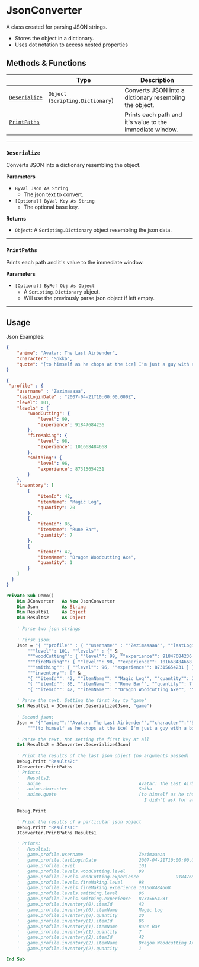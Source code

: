 # JsonConverter

A class created for parsing JSON strings. 
- Stores the object in a dictionary.
- Uses dot notation to access nested properties

## Methods & Functions

|                               | Type                              | Description                                              |
|-------------------------------|-----------------------------------|----------------------------------------------------------|
| [`Deserialize`](#deserialize) | `Object` (`Scripting.Dictionary`) | Converts JSON into a dictionary resembling the object.   |
| [`PrintPaths`](#printpaths)   |                                   | Prints each path and it's value to the immediate window. |

---

### `Deserialize`

Converts JSON into a dictionary resembling the object.

**Parameters**
- `ByVal Json As String`
    - The json text to convert.
- `[Optional] ByVal Key As String`
    - The optional base key.

**Returns**
- `Object`: A `Scripting.Dictionary` object resembling the json data.

---

### `PrintPaths`

Prints each path and it's value to the immediate window.

**Parameters**
- `[Optional] ByRef Obj As Object`
    - A `Scripting.Dictionary` object.
    - Will use the previously parse json object if left empty.


---

## Usage

Json Examples:

```json
{
    "anime": "Avatar: The Last Airbender",
    "character": "Sokka",
    "quote": "[to himself as he chops at the ice] I'm just a guy with a boomerang. I didn't ask for all this flying and magic."
}
```

```json
{
 "profile" : {
    "username" : "Zezimaaaaa",
    "lastLoginDate" : "2007-04-21T10:00:00.000Z",
    "level": 101,
    "levels" : {
        "woodCutting": {
            "level": 99,
            "experience": 91847684236
        },
        "fireMaking": {
            "level": 98,
            "experience": 101668484668
        },
        "smithing": {
            "level": 96,
            "experience": 87315654231
        }
    },
    "inventory": [
        {
            "itemId": 42,
            "itemName": "Magic Log",
            "quantity": 20
        },
        {
            "itemId": 86,
            "itemName": "Rune Bar",
            "quantity": 7
        },
        {
            "itemId": 42,
            "itemName": "Dragon Woodcutting Axe",
            "quantity": 1
        }
    ]
  }
}
```

```vb
Private Sub Demo()
    Dim JConverter   As New JsonConverter
    Dim Json         As String
    Dim Results1     As Object
    Dim Results2     As Object
    
    ' Parse two json strings
    
    ' First json:
    Json = "{ ""profile"" : { ""username"" : ""Zezimaaaaa"", ""lastLoginDate"" : ""2007-04-21T10:00:00.000Z"", " & _
        """level"": 101, ""levels"" : {" & _
        """woodCutting"": { ""level"": 99, ""experience"": 91847684236 }," & _
        """fireMaking"": { ""level"": 98, ""experience"": 101668484668 }," & _
        """smithing"": { ""level"": 96, ""experience"": 87315654231 } }," & _
        """inventory"": [" & _
        "{ ""itemId"": 42, ""itemName"": ""Magic Log"", ""quantity"": 20 }," & _
        "{ ""itemId"": 86, ""itemName"": ""Rune Bar"", ""quantity"": 7 }," & _
        "{ ""itemId"": 42, ""itemName"": ""Dragon Woodcutting Axe"", ""quantity"": 1 } ] } }"
    
    ' Parse the text. Setting the first key to 'game'
    Set Results1 = JConverter.Deserialize(Json, "game")
    
    ' Second json:
    Json = "{""anime"":""Avatar: The Last Airbender"",""character"":""Sokka"",""quote"":" & _
        """[to himself as he chops at the ice] I'm just a guy with a boomerang. I didn't ask for all this flying and magic.""}"
    
    ' Parse the text. Not setting the first key at all
    Set Results2 = JConverter.Deserialize(Json)
    
    ' Print the results of the last json object (no arguments passed)
    Debug.Print "Results2:"
    JConverter.PrintPaths
    ' Prints:
    '   Results2:
    '   anime                                     Avatar: The Last Airbender
    '   anime.character                           Sokka
    '   anime.quote                               [to himself as he chops at the ice] I'm just a guy with a boomerang. 
    '                                               I didn't ask for all this flying and magic.
    
    Debug.Print

    ' Print the results of a particular json object
    Debug.Print "Results1:"
    JConverter.PrintPaths Results1

    ' Prints:
    '   Results1:
    '   game.profile.username                     Zezimaaaaa
    '   game.profile.lastLoginDate                2007-04-21T10:00:00.000Z
    '   game.profile.level                        101
    '   game.profile.levels.woodCutting.level     99
    '   game.profile.levels.woodCutting.experience              91847684236
    '   game.profile.levels.fireMaking.level      98
    '   game.profile.levels.fireMaking.experience 101668484668
    '   game.profile.levels.smithing.level        96
    '   game.profile.levels.smithing.experience   87315654231
    '   game.profile.inventory(0).itemId          42
    '   game.profile.inventory(0).itemName        Magic Log
    '   game.profile.inventory(0).quantity        20
    '   game.profile.inventory(1).itemId          86
    '   game.profile.inventory(1).itemName        Rune Bar
    '   game.profile.inventory(1).quantity        7
    '   game.profile.inventory(2).itemId          42
    '   game.profile.inventory(2).itemName        Dragon Woodcutting Axe
    '   game.profile.inventory(2).quantity        1

End Sub
```

